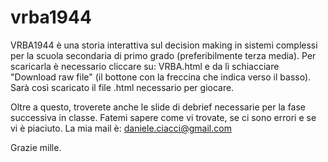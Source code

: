 # vrba1944
VRBA1944 è una storia interattiva sul decision making in sistemi complessi per la scuola secondaria di primo grado (preferibilmente terza media).
Per scaricarla è necessario cliccare su: VRBA.html e da lì schiacciare "Download raw file" (il bottone con la freccina che indica verso il basso).
Sarà così scaricato il file .html necessario per giocare.

Oltre a questo, troverete anche le slide di debrief necessarie per la fase successiva in classe.
Fatemi sapere come vi trovate, se ci sono errori e se vi è piaciuto. La mia mail è: daniele.ciacci@gmail.com

Grazie mille.
